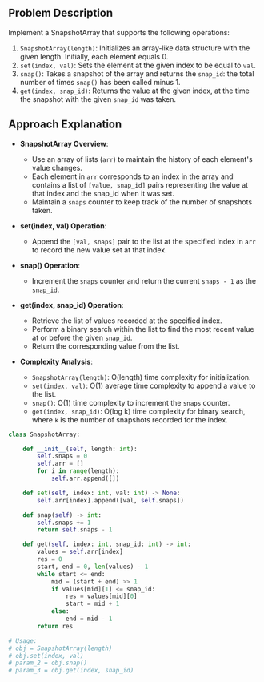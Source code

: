 ## Problem Description

Implement a SnapshotArray that supports the following operations:

1. `SnapshotArray(length)`: Initializes an array-like data structure with the given length. Initially, each element equals 0.
2. `set(index, val)`: Sets the element at the given index to be equal to `val`.
3. `snap()`: Takes a snapshot of the array and returns the `snap_id`: the total number of times `snap()` has been called minus 1.
4. `get(index, snap_id)`: Returns the value at the given index, at the time the snapshot with the given `snap_id` was taken.

## Approach Explanation

- **SnapshotArray Overview**:
  - Use an array of lists (`arr`) to maintain the history of each element's value changes.
  - Each element in `arr` corresponds to an index in the array and contains a list of `[value, snap_id]` pairs representing the value at that index and the snap_id when it was set.
  - Maintain a `snaps` counter to keep track of the number of snapshots taken.
- **set(index, val) Operation**:

  - Append the `[val, snaps]` pair to the list at the specified index in `arr` to record the new value set at that index.

- **snap() Operation**:

  - Increment the `snaps` counter and return the current `snaps - 1` as the `snap_id`.

- **get(index, snap_id) Operation**:

  - Retrieve the list of values recorded at the specified index.
  - Perform a binary search within the list to find the most recent value at or before the given `snap_id`.
  - Return the corresponding value from the list.

- **Complexity Analysis**:
  - `SnapshotArray(length)`: O(length) time complexity for initialization.
  - `set(index, val)`: O(1) average time complexity to append a value to the list.
  - `snap()`: O(1) time complexity to increment the `snaps` counter.
  - `get(index, snap_id)`: O(log k) time complexity for binary search, where `k` is the number of snapshots recorded for the index.

```python
class SnapshotArray:

    def __init__(self, length: int):
        self.snaps = 0
        self.arr = []
        for i in range(length):
            self.arr.append([])

    def set(self, index: int, val: int) -> None:
        self.arr[index].append([val, self.snaps])

    def snap(self) -> int:
        self.snaps += 1
        return self.snaps - 1

    def get(self, index: int, snap_id: int) -> int:
        values = self.arr[index]
        res = 0
        start, end = 0, len(values) - 1
        while start <= end:
            mid = (start + end) >> 1
            if values[mid][1] <= snap_id:
                res = values[mid][0]
                start = mid + 1
            else:
                end = mid - 1
        return res

# Usage:
# obj = SnapshotArray(length)
# obj.set(index, val)
# param_2 = obj.snap()
# param_3 = obj.get(index, snap_id)
```
